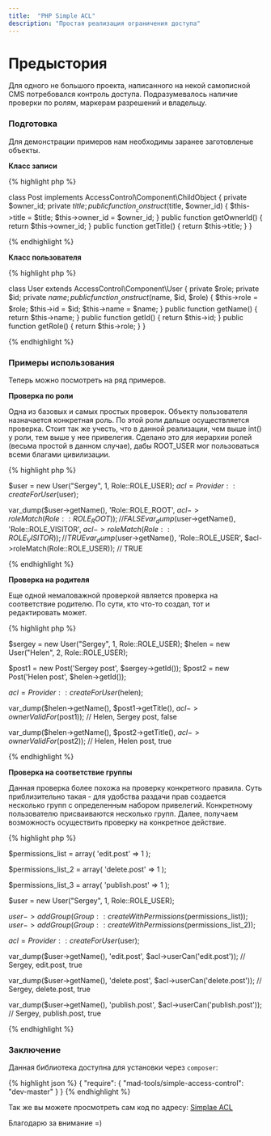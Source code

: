 ```yaml
---
title:  "PHP Simple ACL"
description: "Простая реализация ограничения доступа"
---
```


# Предыстория

Для одного не большого проекта, написанного на некой самописной CMS потребовался контроль доступа.
Подразумевалось наличие проверки по ролям, маркерам разрешений и владельцу.

<!-- cut -->
### Подготовка

Для демонстрации примеров нам необходимы заранее заготовленые объекты.

**Класс записи**

{% highlight php %}

class Post implements AccessControl\Component\ChildObject
{
	private $owner_id;
	private $title;
	public function __construct($title, $owner_id)
	{
		$this->title = $title;
		$this->owner_id = $owner_id;
	}
	public function getOwnerId()
	{
		return $this->owner_id;
	}
	public function getTitle()
	{
		return $this->title;
	}
}

{% endhighlight %}

**Класс пользователя**

{% highlight php %}

class User extends AccessControl\Component\User
{
	private $role;
	private $id;
	private $name;
	public function __construct($name, $id, $role)
	{
		$this->role = $role;
		$this->id   = $id;
		$this->name = $name;
	}
	public function getName()
	{
		return $this->name;
	}
	public function getId()
	{
		return $this->id;
	}
	public function getRole()
	{
		return $this->role;
	}
}

{% endhighlight %}

### Примеры использования

Теперь можно посмотреть на ряд примеров.

**Проверка по роли**

Одна из базовых и самых простых проверок. Объекту пользователя назначается конкретная роль. По этой роли дальше осуществляется проверка. Стоит так же учесть, что в данной реализации, чем выше int() у роли, тем выше у нее привелегия. Сделано это для иерархии ролей (весьма простой в данном случае), дабы ROOT_USER мог пользоваться всеми благами цивилизации.

{% highlight php %}

$user = new User("Sergey", 1, Role::ROLE_USER);
$acl = Provider::createForUser($user);

var_dump($user->getName(), 'Role::ROLE_ROOT', $acl->roleMatch(Role::ROLE_ROOT));
// FALSE
var_dump($user->getName(), 'Role::ROLE_VISITOR', $acl->roleMatch(Role::ROLE_VISITOR));
// TRUE
var_dump($user->getName(), 'Role::ROLE_USER', $acl->roleMatch(Role::ROLE_USER));
// TRUE

{% endhighlight %}


**Проверка на родителя**

Еще одной немаловажной проверкой является проверка на соответствие родителю. По сути, кто что-то создал, тот и редактировать может.

{% highlight php %}

$sergey = new User("Sergey", 1, Role::ROLE_USER);
$helen = new User("Helen", 2, Role::ROLE_USER);

$post1 = new Post('Sergey post', $sergey->getId());
$post2 = new Post('Helen post', $helen->getId());

$acl = Provider::createForUser($helen);

var_dump($helen->getName(), $post1->getTitle(), $acl->ownerValidFor($post1));
// Helen, Sergey post, false 

var_dump($helen->getName(), $post2->getTitle(), $acl->ownerValidFor($post2));
// Helen, Helen post, true

{% endhighlight %}

**Проверка на соответствие группы**

Данная проверка более похожа на проверку конкретного правила. Суть приблизительно такая - для удобства раздачи прав
создается несколько групп с определенным набором привелегий. Конкретному пользователю присваиваются несколько групп.
Далее, получаем возможность осуществить проверку на конкретное действие.

{% highlight php %}

$permissions_list = array(
	'edit.post' => 1
);

$permissions_list_2 = array(
	'delete.post' => 1
);

$permissions_list_3 = array(
	'publish.post' => 1
);

$user = new User("Sergey", 1, Role::ROLE_USER);

$user->addGroup(Group::createWithPermissions($permissions_list));
$user->addGroup(Group::createWithPermissions($permissions_list_2));

$acl = Provider::createForUser($user);

var_dump($user->getName(), 'edit.post', $acl->userCan('edit.post'));
// Sergey, edit.post, true

var_dump($user->getName(), 'delete.post', $acl->userCan('delete.post'));
// Sergey, delete.post, true

var_dump($user->getName(), 'publish.post', $acl->userCan('publish.post'));
// Sergey, publish.post, true

{% endhighlight %}

### Заключение

Данная библиотека доступна для установки через `composer`:

{% highlight json %}
{
    "require":
    {
        "mad-tools/simple-access-control": "dev-master"
    }
}
{% endhighlight %}

Так же вы можете просмотреть сам код по адресу: [Simplae ACL][1]

Благодарю за внимание =)

[1]: https://github.com/MadFaill/SimpleAccessControl